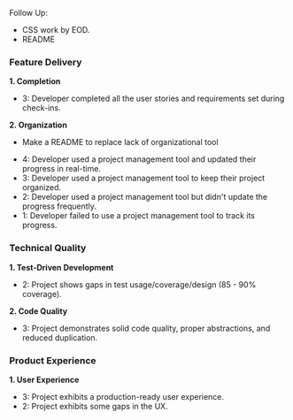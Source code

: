 Follow Up:
  - CSS work by EOD.
  - README

### Feature Delivery

**1. Completion**

* 3: Developer completed all the user stories and requirements set during check-ins.

**2. Organization**

- Make a README to replace lack of organizational tool

* 4: Developer used a project management tool and updated their progress in real-time.
* 3: Developer used a project management tool to keep their project organized.
* 2: Developer used a project management tool but didn't update the progress frequently.
* 1: Developer failed to use a project management tool to track its progress.

### Technical Quality

**1. Test-Driven Development**

* 2: Project shows gaps in test usage/coverage/design (85 - 90% coverage).


**2. Code Quality**

* 3: Project demonstrates solid code quality, proper abstractions, and reduced duplication.

### Product Experience

**1. User Experience**

* 3: Project exhibits a production-ready user experience.
* 2: Project exhibits some gaps in the UX.
